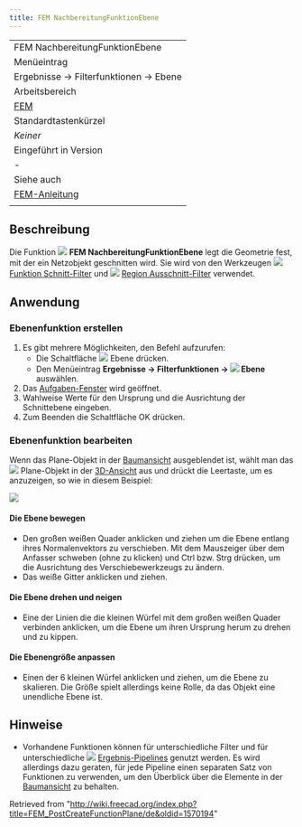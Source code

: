 ```yaml
---
title: FEM NachbereitungFunktionEbene
---
```

|  |
| --- |
| FEM NachbereitungFunktionEbene |
| Menüeintrag |
| Ergebnisse → Filterfunktionen → Ebene |
| Arbeitsbereich |
| [FEM](/FEM_Workbench/de "FEM Workbench/de") |
| Standardtastenkürzel |
| *Keiner* |
| Eingeführt in Version |
| - |
| Siehe auch |
| [FEM-Anleitung](/FEM_tutorial/de "FEM tutorial/de") |
|  |

## Beschreibung

Die Funktion ![](/images/FEM_PostCreateFunctionPlane.svg) **FEM NachbereitungFunktionEbene** legt die Geometrie fest, mit der ein Netzobjekt geschnitten wird. Sie wird von den Werkzeugen ![](/images/FEM_PostFilterCutFunction.svg) [Funktion Schnitt-Filter](/FEM_PostFilterCutFunction/de "FEM PostFilterCutFunction/de") und ![](/images/FEM_PostFilterClipRegion.svg) [Region Ausschnitt-Filter](/FEM_PostFilterClipRegion/de "FEM PostFilterClipRegion/de") verwendet.

## Anwendung

### Ebenenfunktion erstellen

1. Es gibt mehrere Möglichkeiten, den Befehl aufzurufen:
   * Die Schaltfläche ![](/images/FEM_PostCreateFunctionPlane.svg) Ebene drücken.
   * Den Menüeintrag **Ergebnisse → Filterfunktionen → ![](/images/FEM_PostCreateFunctionPlane.svg) Ebene** auswählen.
2. Das [Aufgaben-Fenster](/Task_panel/de "Task panel/de") wird geöffnet.
3. Wahlweise Werte für den Ursprung und die Ausrichtung der Schnittebene eingeben.
4. Zum Beenden die Schaltfläche OK drücken.

### Ebenenfunktion bearbeiten

Wenn das Plane-Objekt in der [Baumansicht](/Tree_view/de "Tree view/de") ausgeblendet ist, wählt man das ![](/images/FEM_PostCreateFunctionPlane.svg) Plane-Objekt in der [3D-Ansicht](/3D_view/de "3D view/de") aus und drückt die Leertaste, um es anzuzeigen, so wie in diesem Beispiel:

![](/images/FEM_Plane-Cut-Function-Example.png)

#### Die Ebene bewegen

* Den großen weißen Quader anklicken und ziehen um die Ebene entlang ihres Normalenvektors zu verschieben. Mit dem Mauszeiger über dem Anfasser schweben (ohne zu klicken) und Ctrl bzw. Strg drücken, um die Ausrichtung des Verschiebewerkzeugs zu ändern.
* Das weiße Gitter anklicken und ziehen.

#### Die Ebene drehen und neigen

* Eine der Linien die die kleinen Würfel mit dem großen weißen Quader verbinden anklicken, um die Ebene um ihren Ursprung herum zu drehen und zu kippen.

#### Die Ebenengröße anpassen

* Einen der 6 kleinen Würfel anklicken und ziehen, um die Ebene zu skalieren. Die Größe spielt allerdings keine Rolle, da das Objekt eine unendliche Ebene ist.

## Hinweise

* Vorhandene Funktionen können für unterschiedliche Filter und für unterschiedliche ![](/images/FEM_PostPipelineFromResult.svg) [Ergebnis-Pipelines](/FEM_PostPipelineFromResult/de "FEM PostPipelineFromResult/de") genutzt werden. Es wird allerdings dazu geraten, für jede Pipeline einen separaten Satz von Funktionen zu verwenden, um den Überblick über die Elemente in der [Baumansicht](/Tree_view/de "Tree view/de") zu behalten.

Retrieved from "<http://wiki.freecad.org/index.php?title=FEM_PostCreateFunctionPlane/de&oldid=1570194>"